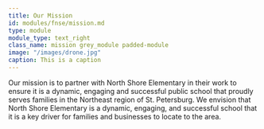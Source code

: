```yaml
---
title: Our Mission
id: modules/fnse/mission.md
type: module
module_type: text_right
class_name: mission grey_module padded-module 
image: "/images/drone.jpg"
caption: This is a caption
---
```

Our mission is to partner with North Shore Elementary in their work to ensure it is a dynamic, engaging and successful public school that proudly serves families in the Northeast region of St. Petersburg. We envision that North Shore Elementary is a dynamic, engaging, and successful school that it is a key driver for families and businesses to locate to the area. 